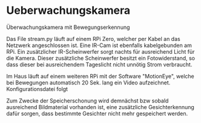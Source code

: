 # Ueberwachungskamera
Überwachungskamera mit Bewegungserkennung

Das File stream.py läuft auf einem RPi Zero, welcher per Kabel an das Netzwerk angeschlossen ist.
Eine IR-Cam ist ebenfalls kabelgebunden am RPi. Ein zusätzlicher IR-Scheinwerfer sorgt nachts für ausreichend Licht für die Kamera. 
Dieser zusätzliche Scheinwerfer besitzt ein Fotowiderstand, so dass dieser bei ausreichendem Tageslicht nicht unnötig Strom verbraucht. 

Im Haus läuft auf einem weiteren RPi mit der Software "MotionEye", welche bei Bewegungen automatisch 20 Sek. lang ein Video aufzeichnet. Konfigurationsdatei folgt 

Zum Zwecke der Speicherschonung wird demnächst bzw sobald ausreichend Bildmaterial vorhanden ist, eine zusätzliche Gesichterkennung dafür sorgen, dass bestimmte
Gesichter nicht mehr gespeichert werden.
